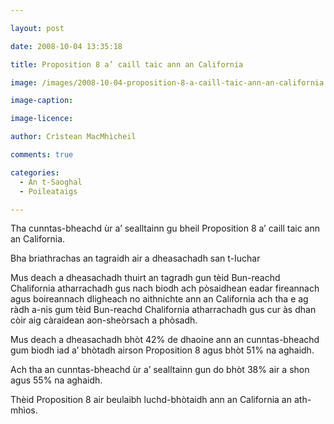 ```yaml
---

layout: post

date: 2008-10-04 13:35:18

title: Proposition 8 a’ caill taic ann an California

image: /images/2008-10-04-proposition-8-a-caill-taic-ann-an-california.jpg

image-caption:

image-licence:

author: Crìstean MacMhìcheil

comments: true

categories:
  - An t-Saoghal
  - Poileataigs

---
```


Tha cunntas-bheachd ùr a&#8217; sealltainn gu bheil Proposition 8 a&#8217; caill taic ann an California.

<!--more-->

Bha briathrachas an tagraidh air a dheasachadh san t-Iuchar

Mus deach a dheasachadh thuirt an tagradh gun tèid Bun-reachd Chalifornia atharrachadh gus nach biodh ach pòsaidhean eadar fireannach agus boireannach dligheach no aithnichte ann an California ach tha e ag ràdh a-nis gum tèid Bun-reachd Chalifornia atharrachadh gus cur às dhan còir aig càraidean aon-sheòrsach a phòsadh.

Mus deach a dheasachadh bhòt 42% de dhaoine ann an cunntas-bheachd gum biodh iad a&#8217; bhòtadh airson Proposition 8 agus bhòt 51% na aghaidh.

Ach tha an cunntas-bheachd ùr a&#8217; sealltainn gun do bhòt 38% air a shon agus 55% na aghaidh.

Thèid Proposition 8 air beulaibh luchd-bhòtaidh ann an California an ath-mhìos.
